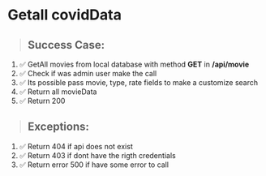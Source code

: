 # Getall covidData

> ## Success Case:
1. ✅ GetAll movies from local database with method **GET** in **/api/movie**
1. ✅ Check if was admin user make the call
1. ✅ Its possible pass movie, type, rate fields to make a customize search
1. ✅ Return all movieData
1. ✅ Return 200

> ## Exceptions:
1. ✅ Return 404 if api does not exist
1. ✅ Return 403 if dont have the rigth credentials
1. ✅ Return error 500 if have some error to call